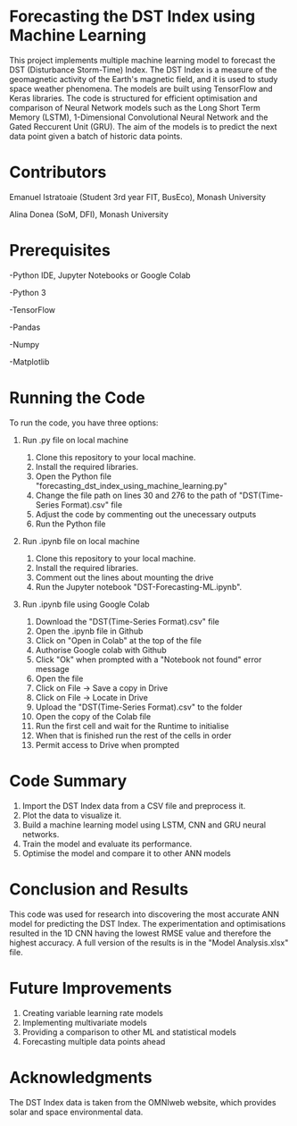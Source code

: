# Forecasting the DST Index using Machine Learning
This project implements multiple machine learning model to forecast the DST (Disturbance Storm-Time) Index. The DST Index is a measure of the geomagnetic activity of the Earth's magnetic field, and it is used to study space weather phenomena. The models are built using TensorFlow and Keras libraries. The code is structured for efficient optimisation and comparison of Neural Network models such as the Long Short Term Memory (LSTM), 1-Dimensional Convolutional Neural Network and the Gated Reccurent Unit (GRU). The aim of the models is to predict the next data point given a batch of historic data points. 

# Contributors
Emanuel Istratoaie (Student 3rd year FIT, BusEco), Monash University

Alina Donea (SoM, DFI), Monash University

# Prerequisites
-Python IDE, Jupyter Notebooks or Google Colab

-Python 3

-TensorFlow

-Pandas

-Numpy

-Matplotlib


# Running the Code
To run the code, you have three options:
1. Run .py file on local machine
    1. Clone this repository to your local machine.
    2. Install the required libraries.
    3. Open the Python file "forecasting_dst_index_using_machine_learning.py"
    5. Change the file path on lines 30 and 276 to the path of "DST(Time-Series Format).csv" file
    6. Adjust the code by commenting out the unecessary outputs
    7. Run the Python file

2. Run .ipynb file on local machine
    1. Clone this repository to your local machine.
    2. Install the required libraries.
    3. Comment out the lines about mounting the drive
    4. Run the Jupyter notebook "DST-Forecasting-ML.ipynb".

3. Run .ipynb file using Google Colab
    1. Download the "DST(Time-Series Format).csv" file
    2. Open the .ipynb file in Github
    3. Click on "Open in Colab" at the top of the file
    4. Authorise Google colab with Github
    5. Click "Ok" when prompted with a "Notebook not found" error message
    6. Open the file 
    7. Click on File -> Save a copy in Drive
    8. Click on File -> Locate in Drive
    9. Upload the "DST(Time-Series Format).csv" to the folder
    10. Open the copy of the Colab file
    11. Run the first cell and wait for the Runtime to initialise
    12. When that is finished run the rest of the cells in order
    13. Permit access to Drive when prompted


# Code Summary
1. Import the DST Index data from a CSV file and preprocess it.
2. Plot the data to visualize it.
3. Build a machine learning model using LSTM, CNN and GRU neural networks.
4. Train the model and evaluate its performance.
5. Optimise the model and compare it to other ANN models

# Conclusion and Results
This code was used for research into discovering the most accurate ANN model for predicting the DST Index. The experimentation and optimisations resulted in the 1D CNN having the lowest RMSE value and therefore the highest accuracy. A full version of the results is in the "Model Analysis.xlsx" file. 

# Future Improvements
1. Creating variable learning rate models
2. Implementing multivariate models
3. Providing a comparison to other ML and statistical models
4. Forecasting multiple data points ahead

# Acknowledgments
The DST Index data is taken from the OMNIweb website, which provides solar and space environmental data.
